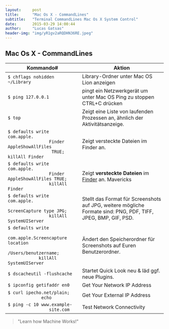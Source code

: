 ```yaml
---
layout:     post
title:      "Mac Os X - CommandLines"
subtitle:   "Terminal CommandLines Mac Os X System Control"
date:       2015-03-29 14:00:44
author:     "Lucas Gatsas"
header-img: "img/yR1gv2aRQDHN36RE.jpeg"
---
```

<h2 class="section-heading"><strong> Mac Os X - CommandLines</strong> </h2>

      
<table class="table">
        <thead>
          <tr>
            <th>Kommando#</th>
            <th>Aktion</th>
          </tr>
        </thead>
        <tbody>
          <tr>
            <td><code>$ chflags nohidden ~/Library</code></td>
            <td>Library-Ordner unter Mac OS Lion anzeigen</td>
          </tr>
          <tr>
            <td><code>$ ping 127.0.0.1</code></td>
            <td>pingt ein Netzwerkgerät
um unter Mac OS Ping zu stoppen CTRL+C drücken</td>
          </tr>
          <tr>
            <td><code>$ top</code></td>
            <td>Zeigt eine Liste von laufenden Prozessen an, ähnlich der Aktivitätsanzeige.</td>
          </tr>
          <tr>
            <td><code>$ defaults write com.apple.
            	Finder AppleShowAllFiles
            	 TRUE; killAll Finder</code></td>
            <td>Zeigt versteckte Dateien im Finder an.</td>
          </tr>
          <tr>
            <td><code>$ defaults write com.apple.
            	Finder AppleShowAllFiles TRUE; 
            	killAll Finder</code></td>
<td>Zeigt <strong>versteckte Dateien</strong> im <a href="https://spaceg.github.io/" title="Mac Explorer - Finder">Finder</a> an. <span title="eingeführt in OS X Lion" class="label label-info">Mavericks</span></td>          </tr>
    	<tr>
            <td><code>$ defaults write  com.apple.
            	ScreenCapture type JPG; 
            	killAll SystemUIServer</code> </td>
            <td>Stellt das Format für Screenshots auf JPG, weitere mögliche Formate sind: PNG, PDF, TIFF, JPEG, BMP, GIF, PSD.</td>
          </tr>
           <td><code>$ defaults write 
           	com.apple.Screencapture location 
           	/Users/benutzername; 
           	killAll SystemUIServer</code>
           </td>
            <td>Ändert den Speicherordner für Screenshots auf Euren Benutzerordner.</td>
          </tr>
           <tr>
            <td><code>$ dscacheutil -flushcache</code></td>
            <td>Startet Quick Look neu & läd ggf. neue Plugins.</td>
          </tr>
               <tr>
            <td><code>$ ipconfig getifaddr en0</code></td>
            <td>Get Your Network IP Address</td>
          </tr>
           <tr>
            <td><code>$ curl ipecho.net/plain;
             echo</code></td>
            <td>Get Your External IP Address</td>
          </tr>
          <tr>
            <td><code>$ ping -c 10 www.example-
            	site.com</code></td>
            <td>Test Network Connectivity</td>
          </tr>
        </tbody>
      </table>



<blockquote>
	"Learn how Machine Works!"
</blockquote>